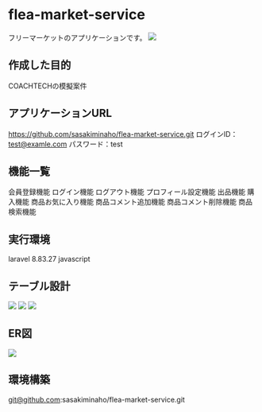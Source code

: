 # flea-market-service
フリーマーケットのアプリケーションです。
<img src="{{ asset('img/readme_index.svg') }}">

## 作成した目的
COACHTECHの模擬案件

## アプリケーションURL
https://github.com/sasakiminaho/flea-market-service.git
ログインID：test@examle.com
パスワード：test

## 機能一覧
会員登録機能
ログイン機能
ログアウト機能
プロフィール設定機能
出品機能
購入機能
商品お気に入り機能
商品コメント追加機能
商品コメント削除機能
商品検索機能

## 実行環境
laravel 8.83.27
javascript

## テーブル設計
<img src="{{ asset('img/table_01.png') }}">
<img src="{{ asset('img/table_02.png') }}">
<img src="{{ asset('img/table_03.png') }}">

## ER図
<img src="{{ asset('img/er.png') }}">

## 環境構築
git@github.com:sasakiminaho/flea-market-service.git
